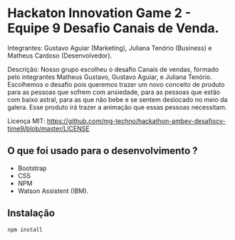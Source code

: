 # Hackaton Innovation Game 2 - Equipe 9 Desafio Canais de Venda.

Integrantes: Gustavo Aguiar (Marketing), Juliana Tenório (Business) e Matheus Cardoso (Desenvolvedor).

Descrição: Nosso grupo escolheu o desafio Canais de vendas, formado pelo integrantes Matheus Gustavo, Gustavo Aguiar, e Juliana Tenório. Escolhemos o desafio pois queremos trazer um novo conceito de produto para as pessoas que sofrem com ansiedade, para as pessoas que estão com baixo astral, para as que não bebe e se sentem deslocado no meio da galera. Esse produto irá trazer a animação que essas pessoas necessitam.

Licença MIT: https://github.com/mg-techno/hackathon-ambev-desafiocv-time9/blob/master/LICENSE

## O que foi usado para o desenvolvimento ?

- Bootstrap
- CSS
- NPM
- Watson Assistent (IBM).


## Instalação

```sh
npm install 
```


